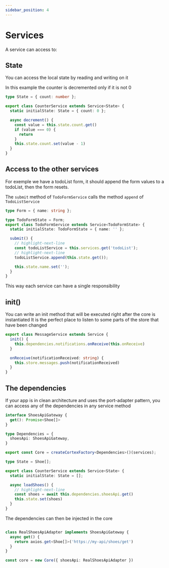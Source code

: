 ```yaml
---
sidebar_position: 4
---
```


# Services

A service can access to:

## State

You can access the local state by reading and writing on it

In this example the counter is decremented only if it is not 0

```ts
type State = { count: number };

export class CounterService extends Service<State> {
  static initialState: State = { count: 0 };

  async decrement() {
    const value = this.state.count.get()
    if (value === 0) {
      return
    }
    this.state.count.set(value - 1)
  }
}
```

## Access to the other services

For exemple we have a todoList form, it should append the form values to a todoList,
then the form resets.

The `submit` method of  `TodoFormService` calls the method `append` of `TodoListService`

```ts
type Form = { name: string };

type TodoFormState = Form;
export class TodoFormService extends Service<TodoFormState> {
  static initialState: TodoFormState = { name: '' };

  submit() {
    // highlight-next-line
    const todoListService = this.services.get('todoList');
    // highlight-next-line
    todoListService.append(this.state.get());

    this.state.name.set('');
  }
}
```

This way each service can have a single responsibility

## init()

You can write an init method that will be executed right after the core is instantiated
It is the perfect place to listen to some parts of the store that have been changed

```ts
export class MessageService extends Service {
  init() {
    this.dependencies.notifications.onReceive(this.onReceive)
  }

  onReceive(notificationReceived: string) {
    this.store.messages.push(notificationReceived)
  }
}
```

## The dependencies

If your app is in clean architecture and uses the port-adapter pattern, you can access any of the dependencies in any service method

```ts
interface ShoesApiGateway {
  get(): Promise<Shoe[]>
}

type Dependencies = {
  shoesApi: ShoesApiGateway,
}

export const Core = createCortexFactory<Dependencies>()(services);
```

```ts
type State = Shoe[];

export class CounterService extends Service<State> {
  static initialState: State = [];

  async loadShoes() {
    // highlight-next-line
    const shoes = await this.dependencies.shoesApi.get()
    this.state.set(shoes)
  }
}
```

The dependencies can then be injected in the core

```ts

class RealShoesApiAdapter implements ShoesApiGateway {
  async get() {
    return axios.get<Shoe[]>('https://my-api/shoes/get')
  }
}

const core = new Core({ shoesApi: RealShoesApiAdapter })
```